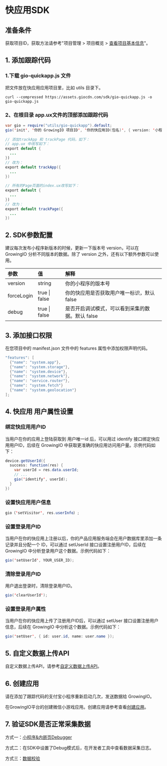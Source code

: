 # 快应用SDK

## 准备条件

获取项目ID，获取方法请参考"项目管理 &gt; 项目概览 &gt; [查看项目基本信息](../../../chan-pin-shi-yong-wen-dang-fen-ban/xiang-mu-guan-li/details.md#cha-kan-xiang-mu-ji-ben-xin-xi)"。

## 1. 添加跟踪代码

### 1.下载 gio-quickapp.js 文件

把文件放在快应用应用项目里，比如 utils 目录下。

```text
curl --compressed https://assets.giocdn.com/sdk/gio-quickapp.js -o gio-quickapp.js
```

### 2、在根目录 app.ux文件的顶部添加跟踪代码

```java
var gio = require("utils/gio-quickapp").default;
gio('init', '你的 GrowingIO 项目ID', '你的快应用ID(包名)', { version: '小程序版本' });
​
// 添加trackApp 和 trackPage 代码，如下：
// app.ux 中改写如下：
export default {
  ...
})
// 改为：
export default trackApp({
  ...
})
​
// 所有的Page页面的index.ux改写如下：
export default {
  ...
})
// 改为：
export default trackPage({
  ...
})
```

## 2. SDK参数配置

建议每次发布小程序新版本的时候，更新一下版本号 version，可以在 GrowingIO 分析不同版本的数据。除了 version 之外，还有以下额外参数可以使用。

| 参数 | 值 | 解释 |
| :--- | :--- | :--- |
| version | string | 你的小程序的版本号 |
| forceLogin | true \| false | 你的快应用是否获取用户唯一标识，默认 false |
| debug | true \| false | 是否开启调试模式，可以看到采集的数据。默认 false |

## 3. 添加接口权限

在您项目中的 manifest.json 文件中的 features 属性中添加权限声明代码。

```java
"features": [
  {"name": "system.app"},
  {"name": "system.storage"},
  {"name": "system.device"},
  {"name": "system.network"},
  {"name": "service.router"},
  {"name": "system.fetch"}
  {"name": "system.geolocation"}
];
```

## 4. 快应用 用户属性设置

### 绑定快应用用户ID <a id="bang-ding-kuai-ying-yong-yong-hu-id"></a>

当用户在你的应用上登陆获取到 用户唯一id 后，可以用过 identify 接口绑定快应用用户ID，后续在 GrowingIO 中获取更准确的快应用访问用户量。示例代码如下：

```java
device.getUserId({
  success: function(res) {
    var userId = res.data.userId;
    // ...
    gio('identify', userId);
  }
})
```

### 设置快应用用户信息 <a id="she-zhi-zhu-ce-yong-hu-id"></a>

```java
gio（'setVisitor', res.userInfo）;
```

### 设置登录用户ID <a id="she-zhi-zhu-ce-yong-hu-id"></a>

当用户在你的快应用上注册以后，你的产品应用服务端会在用户数据库里添加一条记录并且分配一个 ID，可以通过 setUserId 接口设置注册用户ID，后续在 GrowingIO 中分析登录用户这个数据。示例代码如下：

```java
gio('setUserId', YOUR_USER_ID);
```

### 清除登录用户ID

用户退出登录时，清除登录用户ID。

```java
gio('clearUserId');
```

### 设置登录用户属性 <a id="she-zhi-zhu-ce-yong-hu-xin-xi"></a>

当用户在你的快应用上传了注册用户ID后，可以通过 setUser 接口设置注册用户信息，后续在 GrowingIO 中分析这个数据。示例代码如下：

```java
gio('setUser', { id: user.id, name: user.name });
```

## 5. 自定义数据上传API

自定义数据上传API，请参考[自定义数据上传API](customize-api.md)。

## 6. 创建应用

请在添加了跟踪代码的支付宝小程序重新启动几次，发送数据给 GrowingIO。

在GrowingIO平台的创建微信小游戏应用。创建应用请参考查看[创建应用](../../../chan-pin-shi-yong-wen-dang-fen-ban/xiang-mu-guan-li/application-manage.md#chuang-jian-ying-yong)。

## 7. 验证SDK是否正常采集数据

方式一：[小程序&内嵌页Debugger](../../debugging/minpdebugger.md)

方式二：在SDK中设置了Debug模式后，在开发者工具中查看数据采集日志。

方式三：[数据校验](../../../product-manual/datacenter/datacheck.md)

